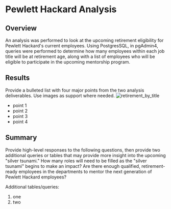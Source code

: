 # Pewlett Hackard Analysis

## Overview
An analysis was performed to look at the upcoming retirement eligibility for Pewlett Hackard's current employees. Using PostgresSQL, in pgAdmin4, queries were performed to determine how many employees within each job title will be at retirement age, along with a list of employees who will be eligible to participate in the upcoming mentorship program.

## Results
Provide a bulleted list with four major points from the two analysis deliverables. Use images as support where needed.
![retirement_by_title](https://user-images.githubusercontent.com/90863226/140658991-c969ac80-6792-4d94-95ae-ed085db02764.png)

- point 1
- point 2
- point 3
- point 4

## Summary
Provide high-level responses to the following questions, then provide two additional queries or tables that may provide more insight into the upcoming "silver tsunami."
How many roles will need to be filled as the "silver tsunami" begins to make an impact?
Are there enough qualified, retirement-ready employees in the departments to mentor the next generation of Pewlett Hackard employees?

Additional tables/queries:
1. one
2. two
